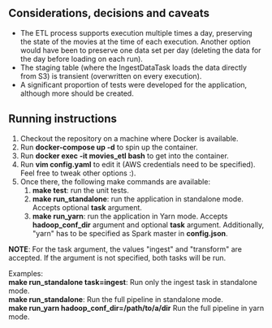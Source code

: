## Considerations, decisions and caveats
- The ETL process supports execution multiple times a day, preserving the state of the movies at the time of each execution. Another option would have been to preserve one data set per day (deleting the data for the day before loading on each run).
- The staging table (where the IngestDataTask loads the data directly from S3) is transient (overwritten on every execution).
- A significant proportion of tests were developed for the application, although more should be created.

## Running instructions
1. Checkout the repository on a machine where Docker is available.
2. Run **docker-compose up -d** to spin up the container.
3. Run **docker exec -it movies_etl bash** to get into the container. 
4. Run **vim config.yaml** to edit it (AWS credentials need to be specified). Feel free to tweak other options :).
5. Once there, the following make commands are available:
    1. **make test**: run the unit tests.
    2. **make run_standalone**: run the application in standalone mode. Accepts optional **task** argument.
    3. **make run_yarn**: run the application in Yarn mode. Accepts **hadoop_conf_dir** argument and optional **task** argument. Additionally, "yarn" has to be specified as Spark master in **config.json**.

**NOTE**: For the task argument, the values "ingest" and "transform" are accepted. If the argument is not specified, both tasks will be run.  

Examples:  
**make run_standalone task=ingest**: Run only the ingest task in standalone mode.  
**make run_standalone**: Run the full pipeline in standalone mode.  
**make run_yarn hadoop_conf_dir=/path/to/a/dir** Run the full pipeline in yarn mode.  
